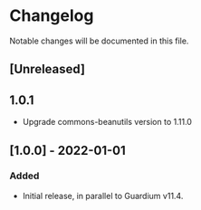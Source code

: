 # Changelog
Notable changes will be documented in this file.

## [Unreleased]

## 1.0.1
- Upgrade commons-beanutils version to 1.11.0

## [1.0.0] - 2022-01-01

### Added
- Initial release, in parallel to Guardium v11.4.


